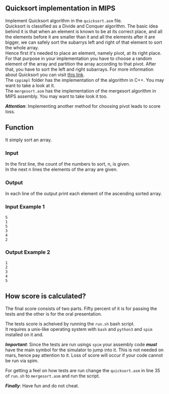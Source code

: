 ## Quicksort implementation in MIPS

Implement Quicksort algorithm in the `quicksort.asm` file.  
Quicksort is classified as a Divide and Conquer algorithm. The basic idea behind it is that when an element is known to be at its correct place, and all the elements before it are smaller than it and all the elements after it are bigger, we can safely sort the subarrys left and right of that element to sort the whole array.  
Hence first it's needed to place an element, namely pivot, at its right place. For that purpose in your implementation you have to choose a random element of the array and partition the array according to that pivot. After that, you have to sort the left and right subarrays.
For more information about Quicksort you can visit [this link](https://brilliant.org/wiki/quick-sort/#choosing-a-pivot).  
The `cppimpl` folder has the implementation of the algorithm in C++. You may want to take a look at it.  
The `mergesort.asm` has the implementation of the mergesort algorithm in MIPS assembly. You may want to take look it too.  

***Attention***: Implementing another method for choosing pivot leads to score loss.  

## Function

It simply sort an array.


### Input

In the first line, the count of the numbers to sort, n, is given.   
In the next n lines the elements of the array are given.


### Output

In each line of the output print each element of the ascending sorted array.

### Input Example 1

```
5
1
5
3
4
2
```

### Output Example 2

```
1
2
3
4
5
```


## How score is calculated?

The final score consists of two parts. Fifty percent of it is for passing the tests and the other is for the oral presentation.  

The tests score is acheived by running the `run.sh` bash script.  
It requires a unix-like operating system with `bash` and `python3` and `spim` installed on it and.  

***Important***: Since the tests are run usings `spim` your assembly code ***must*** have the main symbol for the simulator to jump into it. This is not needed on mars, hence pay attention to it. Loss of score will occur if your code cannot be run via spim.   

For getting a feel on how tests are run change the `quicksort.asm` in line 35 of `run.sh` to `mergesort.asm` and run the script.

***Finally***: Have fun and do not cheat.
